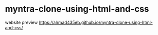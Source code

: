 # myntra-clone-using-html-and-css

website preview https://ahmad435eb.github.io/myntra-clone-using-html-and-css/
